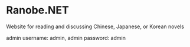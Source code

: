 # Ranobe.NET
Website for reading and discussing Chinese, Japanese, or Korean novels

admin username: admin, 
admin password: admin
